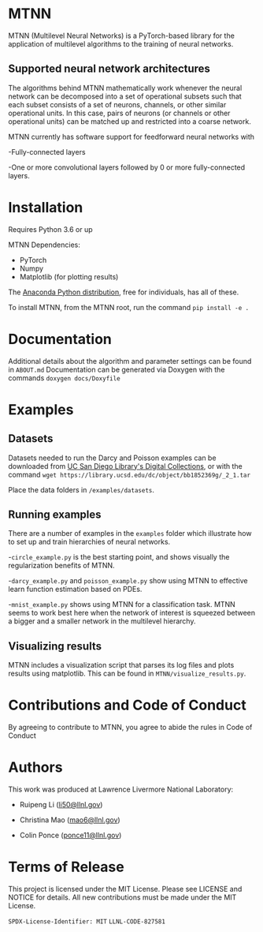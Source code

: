 # MTNN

MTNN (Multilevel Neural Networks) is a PyTorch-based library for the
application of multilevel algorithms to the training of neural
networks.


## Supported neural network architectures

The algorithms behind MTNN mathematically work whenever the neural
network can be decomposed into a set of operational subsets such that
each subset consists of a set of neurons, channels, or other similar
operational units. In this case, pairs of neurons (or channels or
other operational units) can be matched up and restricted into a
coarse network.

MTNN currently has software support for feedforward neural networks with

-Fully-connected layers

-One or more convolutional layers followed by 0 or more fully-connected layers.

# Installation 

Requires Python 3.6 or up

MTNN Dependencies:

* PyTorch
* Numpy
 * Matplotlib (for plotting results)

The [Anaconda Python
distribution](https://www.anaconda.com/products/individual), free for
individuals, has all of these.

To install MTNN, from the MTNN root, run the command
`pip install -e .`

# Documentation
Additional details about the algorithm and parameter settings can be found in `ABOUT.md`
Documentation can be generated via Doxygen with the commands
`doxygen docs/Doxyfile`

# Examples
## Datasets 
Datasets needed to run the Darcy and Poisson examples can be downloaded from [UC San Diego Library's Digital Collections](https://search.datacite.org/works/10.6075/J0HM58MK), or with the command
`wget https://library.ucsd.edu/dc/object/bb1852369g/_2_1.tar`

Place the data folders in `/examples/datasets`.

## Running examples

There are a number of examples in the `examples` folder which
illustrate how to set up and train hierarchies of neural networks.

-`circle_example.py` is the best starting point, and shows visually
 the regularization benefits of MTNN.
 
-`darcy_example.py` and `poisson_example.py` show using MTNN to
 effective learn function estimation based on PDEs.

-`mnist_example.py` shows using MTNN for a classification task. MTNN
 seems to work best here when the network of interest is squeezed
 between a bigger and a smaller network in the multilevel hierarchy.

## Visualizing results

MTNN includes a visualization script that parses its log files and
plots results using matplotlib. This can be found in
`MTNN/visualize_results.py`.

# Contributions and Code of Conduct 
By agreeing to contribute to MTNN, you agree to abide the rules in Code of Conduct

# Authors 
This work was produced at Lawrence Livermore National Laboratory: 
* Ruipeng Li (li50@llnl.gov)

* Christina Mao (mao6@llnl.gov)

* Colin Ponce (ponce11@llnl.gov)


# Terms of Release 
This project is licensed under the MIT License. Please see LICENSE and NOTICE for details. 
All new contributions must be made under the MIT License. 

`SPDX-License-Identifier: MIT`
`LLNL-CODE-827581`